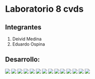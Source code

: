 # Laboratorio 8 cvds

## Integrantes
1. Deivid Medina
2. Eduardo Ospina

## Desarrollo:

![](https://i.postimg.cc/Z5mzKB16/lab8-1.jpg)
![](https://i.postimg.cc/2SxRqjDM/lab8-2.jpg)
![](https://i.postimg.cc/q7Mf2fBR/lab8-3.jpg)
![](https://i.postimg.cc/ZRC1Drdz/lab8-4.jpg)
![](https://i.postimg.cc/d1pzML2k/lab8-5.jpg)
![](https://i.postimg.cc/gjh1GmsM/lab8-6.jpg)
![](https://i.postimg.cc/qB6Psxr8/lab8-7.jpg)
![](https://i.postimg.cc/bNXK3SY4/lab8-8.jpg)
![](https://i.postimg.cc/NjBZwhH4/lab8-9.jpg)
![](https://i.postimg.cc/W4fyrhfW/lab8-10.jpg)
![](https://i.postimg.cc/nrqS6TVg/lab8-11.jpg)
![](https://i.postimg.cc/YSvCHmcM/64b7c8e0-6def-4573-b805-7d34fef03a12.jpg)
![](https://i.postimg.cc/0Qm56R24/e37bb471-d875-4b6c-969c-9d58d228aba613.jpg)
![](https://i.postimg.cc/PxksRLT6/7be539a7-a3cd-4c9f-8e31-2ad42a3916f514.jpg)
